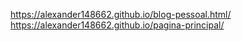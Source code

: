  https://alexander148662.github.io/blog-pessoal.html/
https://alexander148662.github.io/pagina-principal/
